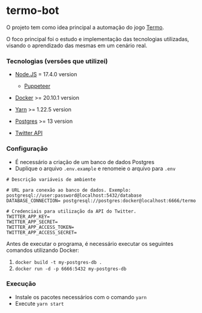 # termo-bot

O projeto tem como idea principal a automação do jogo [Termo](https://term.ooo/).

O foco principal foi o estudo e implementação das tecnologias utilizadas, visando o aprendizado das mesmas em um cenário real.

### Tecnologias (versões que utilizei)
- [Node.JS](https://nodejs.org/en/) = 17.4.0 version
    - [Puppeteer](https://pptr.dev/)
- [Docker](https://www.docker.com/) >= 20.10.1 version
- [Yarn](https://yarnpkg.com/) >= 1.22.5 version
- [Postgres](https://yarnpkg.com/) >= 13 version

- [Twitter API](https://developer.twitter.com/en)
### Configuração

- É necessário a criação de um banco de dados Postgres
- Duplique o arquivo `.env.example` e renomeie o arquivo para `.env`

```
# Descrição variáveis de ambiente

# URL para conexão ao banco de dados. Exemplo: postgresql://user:password@localhost:5432/database
DATABASE_CONNECTION= postgresql://postgres:docker@localhost:6666/termo

# Credenciais para utilização da API do Twitter.
TWITTER_APP_KEY=
TWITTER_APP_SECRET=
TWITTER_APP_ACCESS_TOKEN=
TWITTER_APP_ACCESS_SECRET=

```


Antes de executar o programa, é necessário executar os seguintes comandos utilizando Docker:
1. `docker build -t my-postgres-db .`
2. `docker run -d -p 6666:5432 my-postgres-db`

### Execução

- Instale os pacotes necessários com o comando `yarn`
- Execute `yarn start`
